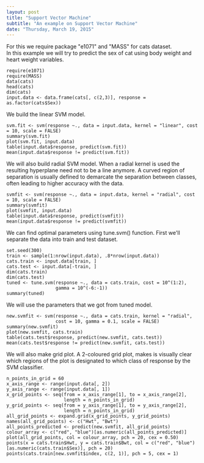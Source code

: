 ```yaml
---
layout: post
title: "Support Vector Machine"
subtitle: "An example on Support Vector Machine"
date: "Thursday, March 19, 2015"
---
```


  
For this we require package "e1071" and "MASS" for cats dataset.  
In this example we will try to predict the sex of cat using body weight and heart weight variables.
```{r warning=FALSE,message=FALSE}
require(e1071)
require(MASS)
data(cats)
head(cats)
dim(cats)
input.data <- data.frame(cats[, c(2,3)], response = as.factor(cats$Sex))
```  

We build the linear SVM model.
```{r}
svm.fit <- svm(response ~., data = input.data, kernel = "linear", cost = 10, scale = FALSE)
summary(svm.fit)
plot(svm.fit, input.data)
table(input.data$response, predict(svm.fit))
mean(input.data$response != predict(svm.fit))
```  

We will also build radial SVM model. When a radial kernel is used the resulting hyperplane need not to be a line anymore. A curved region of separation is usually defined to demarcate the separation between classes, often leading to higher accuracy with the data.
```{r}
svmfit <- svm(response ~., data = input.data, kernel = "radial", cost = 10, scale = FALSE)
summary(svmfit)
plot(svmfit, input.data)
table(input.data$response, predict(svmfit))
mean(input.data$response != predict(svmfit))
```  

We can find optimal parameters using tune.svm() function. First we'll separate the data into train and test dataset.
```{r}
set.seed(300)
train <- sample(1:nrow(input.data), .8*nrow(input.data))
cats.train <- input.data[train, ]
cats.test <- input.data[-train, ]
dim(cats.train)
dim(cats.test)
tuned <- tune.svm(response ~., data = cats.train, cost = 10^(1:2),
                  gamma = 10^(-6:-1))
summary(tuned)

```  

We will use the parameters that we got from tuned model.
```{r}
new.svmfit <- svm(response ~., data = cats.train, kernel = "radial",
                  cost = 10, gamma = 0.1, scale = FALSE)
summary(new.svmfit)
plot(new.svmfit, cats.train)
table(cats.test$response, predict(new.svmfit, cats.test))
mean(cats.test$response != predict(new.svmfit, cats.test))

```

We will also make grid plot. A 2-coloured grid plot, makes is visually clear which regions of the plot is designated to which class of response by the SVM classifier.
```{r}
n_points_in_grid = 60
x_axis_range <- range(input.data[, 2])
y_axis_range <- range(input.data[, 1])
x_grid_points <- seq(from = x_axis_range[1], to = x_axis_range[2],
                     length = n_points_in_grid)
y_grid_points <- seq(from = y_axis_range[1], to = y_axis_range[2],
                     length = n_points_in_grid)
all_grid_points <- expand.grid(x_grid_points, y_grid_points)
names(all_grid_points) <- c("Hwt", "Bwt")
all_points_predicted <- predict(new.svmfit, all_grid_points)
colour_array <- c("red", "blue")[as.numeric(all_points_predicted)]
plot(all_grid_points, col = colour_array, pch = 20, cex = 0.50)
points(x = cats.train$Hwt, y = cats.train$Bwt, col = c("red", "blue")[as.numeric(cats.train$Sex)], pch = 20)
points(cats.train[new.svmfit$index, c(2, 1)], pch = 5, cex = 1)

```







